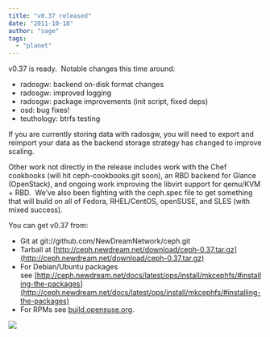 ```yaml
---
title: "v0.37 released"
date: "2011-10-18"
author: "sage"
tags: 
  - "planet"
---
```


v0.37 is ready.  Notable changes this time around:

- radosgw: backend on-disk format changes
- radosgw: improved logging
- radosgw: package improvements (init script, fixed deps)
- osd: bug fixes!
- teuthology: btrfs testing

If you are currently storing data with radosgw, you will need to export and reimport your data as the backend storage strategy has changed to improve scaling.

Other work not directly in the release includes work with the Chef cookbooks (will hit ceph-cookbooks.git soon), an RBD backend for Glance (OpenStack), and ongoing work improving the libvirt support for qemu/KVM + RBD.  We’ve also been fighting with the ceph.spec file to get something that will build on all of Fedora, RHEL/CentOS, openSUSE, and SLES (with mixed success).

You can get v0.37 from:

- Git at git://github.com/NewDreamNetwork/ceph.git
- Tarball at [http://ceph.newdream.net/download/ceph-0.37.tar.gz](http://ceph.newdream.net/download/ceph-0.37.tar.gz)
- For Debian/Ubuntu packages see [http://ceph.newdream.net/docs/latest/ops/install/mkcephfs/#installing-the-packages](http://ceph.newdream.net/docs/latest/ops/install/mkcephfs/#installing-the-packages)
- For RPMs see [build.opensuse.org](https://build.opensuse.org/package/show?package=ceph&project=home:liewegas).

![](http://track.hubspot.com/__ptq.gif?a=268973&k=14&bu=http://ceph.com&r=http://ceph.com/releases/v0-37-released/&bvt=rss&p=wordpress)
